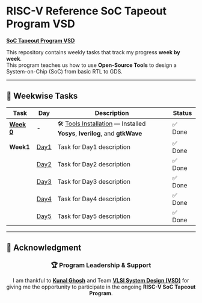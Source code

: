# RISC-V Reference SoC Tapeout Program VSD

<ins>**SoC Tapeout Program VSD**</ins>  

This repository contains weekly tasks that track my progress **week by week**.  
This program teaches us how to use **Open-Source Tools** to design a System-on-Chip (SoC) from basic RTL to GDS.

---

## 📅 Weekwise Tasks

| Task | Day | Description | Status |
|------|-----|-------------|--------|
| [**Week 0**](Week0/README.md) | - | 🛠️ [Tools Installation](Week0/README.md) — Installed **Yosys**, **Iverilog**, and **gtkWave** | ✅ Done |
| **Week1** | [Day1](Week1/Day1/README.md) | Task for Day1 description | ✅ Done |
|           | [Day2](Week1/Day2/README.md) | Task for Day2 description | ✅ Done |
|           | [Day3](Week1/Day3/README.md) | Task for Day3 description | ✅ Done |
|           | [Day4](Week1/Day4/README.md) | Task for Day4 description | ✅ Done |
|           | [Day5](Week1/Day5/README.md) | Task for Day5 description | ✅ Done |

---

## 🙏 **Acknowledgment**

<div align="center">

### 🏆 **Program Leadership & Support**

I am thankful to [**Kunal Ghosh**](https://github.com/kunalg123) and Team **[VLSI System Design (VSD)](https://vsdiat.vlsisystemdesign.com/)** for giving me the opportunity to participate in the ongoing **RISC-V SoC Tapeout Program**.
